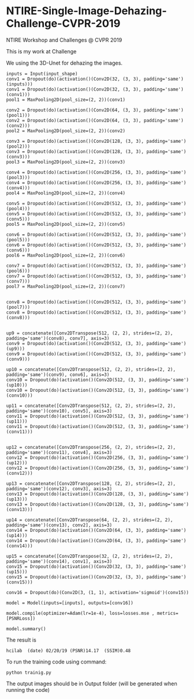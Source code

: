 # NTIRE-Single-Image-Dehazing-Challenge-CVPR-2019
NTIRE Workshop and Challenges @ CVPR 2019

This is my work at Challenge

We using the 3D-Unet for dehazing the images.  

    inputs = Input(input_shape)
    conv1 = Dropout(do)(activation()(Conv2D(32, (3, 3), padding='same')(inputs)))
    conv1 = Dropout(do)(activation()(Conv2D(32, (3, 3), padding='same')(conv1)))
    pool1 = MaxPooling2D(pool_size=(2, 2))(conv1)

    conv2 = Dropout(do)(activation()(Conv2D(64, (3, 3), padding='same')(pool1)))
    conv2 = Dropout(do)(activation()(Conv2D(64, (3, 3), padding='same')(conv2)))
    pool2 = MaxPooling2D(pool_size=(2, 2))(conv2)

    conv3 = Dropout(do)(activation()(Conv2D(128, (3, 3), padding='same')(pool2)))
    conv3 = Dropout(do)(activation()(Conv2D(128, (3, 3), padding='same')(conv3)))
    pool3 = MaxPooling2D(pool_size=(2, 2))(conv3)

    conv4 = Dropout(do)(activation()(Conv2D(256, (3, 3), padding='same')(pool3)))
    conv4 = Dropout(do)(activation()(Conv2D(256, (3, 3), padding='same')(conv4)))
    pool4 = MaxPooling2D(pool_size=(2, 2))(conv4)

    conv5 = Dropout(do)(activation()(Conv2D(512, (3, 3), padding='same')(pool4)))
    conv5 = Dropout(do)(activation()(Conv2D(512, (3, 3), padding='same')(conv5)))
    pool5 = MaxPooling2D(pool_size=(2, 2))(conv5)
    
    conv6 = Dropout(do)(activation()(Conv2D(512, (3, 3), padding='same')(pool5)))
    conv6 = Dropout(do)(activation()(Conv2D(512, (3, 3), padding='same')(conv6)))
    pool6 = MaxPooling2D(pool_size=(2, 2))(conv6)
    
    conv7 = Dropout(do)(activation()(Conv2D(512, (3, 3), padding='same')(pool6)))
    conv7 = Dropout(do)(activation()(Conv2D(512, (3, 3), padding='same')(conv7)))
    pool7 = MaxPooling2D(pool_size=(2, 2))(conv7)

    
    conv8 = Dropout(do)(activation()(Conv2D(512, (3, 3), padding='same')(pool7)))
    conv8 = Dropout(do)(activation()(Conv2D(512, (3, 3), padding='same')(conv8)))

    
    up9 = concatenate([Conv2DTranspose(512, (2, 2), strides=(2, 2), padding='same')(conv8), conv7], axis=3)
    conv9 = Dropout(do)(activation()(Conv2D(512, (3, 3), padding='same')(up9)))
    conv9 = Dropout(do)(activation()(Conv2D(512, (3, 3), padding='same')(conv9)))
    
    up10 = concatenate([Conv2DTranspose(512, (2, 2), strides=(2, 2), padding='same')(conv9), conv6], axis=3)
    conv10 = Dropout(do)(activation()(Conv2D(512, (3, 3), padding='same')(up10)))
    conv10 = Dropout(do)(activation()(Conv2D(512, (3, 3), padding='same')(conv10)))
    
    up11 = concatenate([Conv2DTranspose(512, (2, 2), strides=(2, 2), padding='same')(conv10), conv5], axis=3)
    conv11 = Dropout(do)(activation()(Conv2D(512, (3, 3), padding='same')(up11)))
    conv11 = Dropout(do)(activation()(Conv2D(512, (3, 3), padding='same')(conv11)))
    

    up12 = concatenate([Conv2DTranspose(256, (2, 2), strides=(2, 2), padding='same')(conv11), conv4], axis=3)
    conv12 = Dropout(do)(activation()(Conv2D(256, (3, 3), padding='same')(up12)))
    conv12 = Dropout(do)(activation()(Conv2D(256, (3, 3), padding='same')(conv12)))

    up13 = concatenate([Conv2DTranspose(128, (2, 2), strides=(2, 2), padding='same')(conv12), conv3], axis=3)
    conv13 = Dropout(do)(activation()(Conv2D(128, (3, 3), padding='same')(up13)))
    conv13 = Dropout(do)(activation()(Conv2D(128, (3, 3), padding='same')(conv13)))

    up14 = concatenate([Conv2DTranspose(64, (2, 2), strides=(2, 2), padding='same')(conv13), conv2], axis=3)
    conv14 = Dropout(do)(activation()(Conv2D(64, (3, 3), padding='same')(up14)))
    conv14 = Dropout(do)(activation()(Conv2D(64, (3, 3), padding='same')(conv14)))

    up15 = concatenate([Conv2DTranspose(32, (2, 2), strides=(2, 2), padding='same')(conv14), conv1], axis=3)
    conv15 = Dropout(do)(activation()(Conv2D(32, (3, 3), padding='same')(up15)))
    conv15 = Dropout(do)(activation()(Conv2D(32, (3, 3), padding='same')(conv15)))

    conv16 = Dropout(do)(Conv2D(3, (1, 1), activation='sigmoid')(conv15))

    model = Model(inputs=[inputs], outputs=[conv16])

    model.compile(optimizer=Adam(lr=1e-4), loss=losses.mse , metrics=[PSNRLoss])

    model.summary()

The result is 

    hcilab	(date) 02/20/19	(PSNR)14.17	 (SSIM)0.48

To run the training code using command:

    python trainig.py

The output images should be in Output folder (will be generated when running the code)
